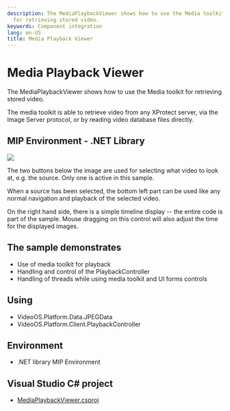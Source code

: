 ```yaml
---
description: The MediaPlaybackViewer shows how to use the Media toolkit
  for retrieving stored video.
keywords: Component integration
lang: en-US
title: Media Playback Viewer
---
```


# Media Playback Viewer

The MediaPlaybackViewer shows how to use the Media toolkit for
retrieving stored video.

The media toolkit is able to retrieve video from any XProtect server,
via the Image Server protocol, or by reading video database files
directly.

## MIP Environment - .NET Library

![](MediaPlaybackViewer1.png)

The two buttons below the image are used for selecting what video to
look at, e.g. the source. Only one is active in this sample.

When a source has been selected, the bottom left part can be used like
any normal navigation and playback of the selected video.

On the right hand side, there is a simple timeline display -- the entire
code is part of the sample. Mouse dragging on this control will also
adjust the time for the displayed images.

## The sample demonstrates

- Use of media toolkit for playback
- Handling and control of the PlaybackController
- Handling of threads while using media toolkit and UI forms controls

## Using

- VideoOS.Platform.Data.JPEGData
- VideoOS.Platform.Client.PlaybackController

## Environment

- .NET library MIP Environment

## Visual Studio C\# project

- [MediaPlaybackViewer.csproj](javascript:clone('https://github.com/milestonesys/mipsdk-samples-component','src/ComponentSamples.sln');)
